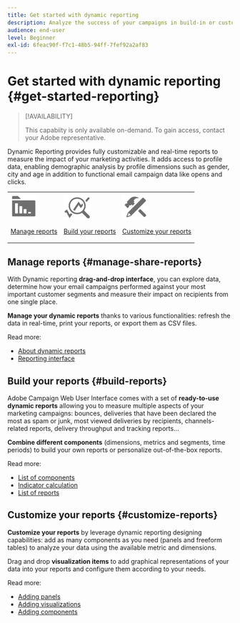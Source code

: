```yaml
---
title: Get started with dynamic reporting
description: Analyze the success of your campaigns in build-in or customized dynamic reports.
audience: end-user
level: Beginner
exl-id: 6feac90f-f7c1-48b5-94ff-7fef92a2af83
---
```

# Get started with dynamic reporting {#get-started-reporting}

>[!AVAILABILITY]
>
>This capabiity is only available on-demand. To gain access, contact your Adobe representative. 

Dynamic Reporting provides fully customizable and real-time reports to measure the impact of your marketing activities. It adds access to profile data, enabling demographic analysis by profile dimensions such as gender, city and age in addition to functional email campaign data like opens and clicks.

<table>
<tr>
<td><img src="assets/do-not-localize/icon_manage.svg" width="60px"><p><a href="#manage-share-reports">Manage reports</a></p></td><td><img src="assets/do-not-localize/icon_build.svg" width="60px"><p><a href="#build-reports">Build your reports</a></p></td><td><img src="assets/do-not-localize/icon_customize.svg" width="60px"><p><a href="#customize-reports">Customize your reports</a></p></td></tr>
</table>

## Manage reports {#manage-share-reports}

With Dynamic reporting **drag-and-drop interface**, you can explore data, determine how your email campaigns performed against your most important customer segments and measure their impact on recipients from one single place.

**Manage your dynamic reports** thanks to various functionalities: refresh the data in real-time, print your reports, or export them as CSV files.

Read more:

* [About dynamic reports](about-dynamic-reports.md)
* [Reporting interface](reporting-interface.md)

## Build your reports {#build-reports}

Adobe Campaign Web User Interface comes with a set of **ready-to-use dynamic reports** allowing you to measure multiple aspects of your marketing campaigns: bounces, deliveries that have been declared the most as spam or junk, most viewed deliveries by recipients, channels-related reports, delivery throughput  and tracking reports...

**Combine different components** (dimensions, metrics and segments, time periods) to build your own reports or personalize out-of-the-box reports.

Read more:

* [List of components](list-of-components.md)
* [Indicator calculation](indicator-calculation.md)
* [List of reports](defining-the-report-period.md)

## Customize your reports {#customize-reports}

**Customize your reports** by leverage dynamic reporting designing capabilities: add as many components as you need (panels and freeform tables) to analyze your data using the available metric and dimensions.

Drag and drop **visualization items** to add graphical representations of your data into your reports and configure them according to your needs.

Read more:

* [Adding panels](adding-panels.md)
* [Adding visualizations](adding-visualizations.md)
* [Adding components](adding-components.md)
